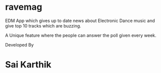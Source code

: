 # ravemag
EDM App which gives up to date news about Electronic Dance music and give top 10 tracks which are buzzing.

A Unique feature where the people can answer the poll given every week.

Developed By <h1>Sai Karthik</h1>
